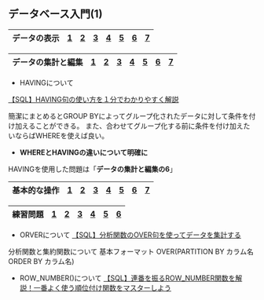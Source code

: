 ## データベース入門(1)
|データの表示|[1](https://github.com/kaneda05/algo/blob/main/2/database1/1/1.sql)|[2](https://github.com/kaneda05/algo/blob/main/2/database1/1/2.sql)|[3](https://github.com/kaneda05/algo/blob/main/2/database1/1/3.sql)|[4](https://github.com/kaneda05/algo/blob/main/2/database1/1/4.sql)|[5](https://github.com/kaneda05/algo/blob/main/2/database1/1/5.sql)|[6](https://github.com/kaneda05/algo/blob/main/2/database1/1/6.sql)|[7](https://github.com/kaneda05/algo/blob/main/2/database1/1/7.sql)|
|:--:|:--:|:--:|:--:|:--:|:--:|:--:|:--:|

|データの集計と編集|[1](https://github.com/kaneda05/algo/blob/main/2/database1/2/1.sql)|[2](https://github.com/kaneda05/algo/blob/main/2/database1/2/2.sql)|[3](https://github.com/kaneda05/algo/blob/main/2/database1/2/3.sql)|[4](https://github.com/kaneda05/algo/blob/main/2/database1/2/4.sql)|[5](https://github.com/kaneda05/algo/blob/main/2/database1/2/5.sql)|[6](https://github.com/kaneda05/algo/blob/main/2/database1/2/6.sql)|[7](https://github.com/kaneda05/algo/blob/main/2/database1/2/7.sql)|
|:--:|:--:|:--:|:--:|:--:|:--:|:--:|:--:|

- HAVINGについて


[【SQL】HAVING句の使い方を１分でわかりやすく解説](https://it-biz.online/it-skills/having/#toc1)


簡潔にまとめるとGROUP BYによってグループ化されたデータに対して条件を付け加えることができる。
また、合わせてグループ化する前に条件を付け加えたいならばWHEREを使えば良い。
- <strong>WHEREとHAVINGの違いについて明確に</strong>

HAVINGを使用した問題は「**データの集計と編集の6**」

|基本的な操作|[1](https://github.com/kaneda05/algo/blob/main/2/database1/3/1.sql)|[2](https://github.com/kaneda05/algo/blob/main/2/database1/3/2.sql)|[3](https://github.com/kaneda05/algo/blob/main/2/database1/3/3.sql)|[4](https://github.com/kaneda05/algo/blob/main/2/database1/3/4.sql)|[5](https://github.com/kaneda05/algo/blob/main/2/database1/3/5.sql)|[6](https://github.com/kaneda05/algo/blob/main/2/database1/3/6.sql)|[7](https://github.com/kaneda05/algo/blob/main/2/database1/3/7.sql)|
|:--:|:--:|:--:|:--:|:--:|:--:|:--:|:--:|

|練習問題|[1](https://github.com/kaneda05/algo/blob/main/2/database1/4/1.sql)|[2](https://github.com/kaneda05/algo/blob/main/2/database1/4/2.sql)|[3](https://github.com/kaneda05/algo/blob/main/2/database1/4/3.sql)|[4](https://github.com/kaneda05/algo/blob/main/2/database1/4/4.sql)|[5](https://github.com/kaneda05/algo/blob/main/2/database1/4/5.sql)|[6](https://github.com/kaneda05/algo/blob/main/2/database1/4/6.sql)|
|:--:|:--:|:--:|:--:|:--:|:--:|:--:|

- ORVERについて
[【SQL】分析関数のOVER句を使ってデータを集計する](https://z-marketing.net/sql-over/)

分析関数と集約関数について
基本フォーマット OVER(PARTITION BY カラム名 ORDER BY カラム名)



- ROW_NUMBER()について
[【SQL】連番を振るROW_NUMBER関数を解説！一番よく使う順位付け関数をマスターしよう](https://style.potepan.com/articles/23566.html)